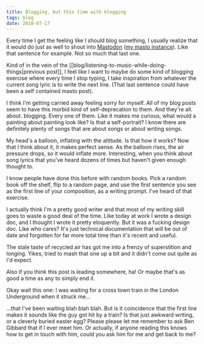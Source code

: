 ```yaml
---
title: Blogging, but this time with blogging
tags: blog
date: 2018-07-17
---
```


Every time I get the feeling like I should blog something, I usually realize that it would do just as well to shout into [Mastodon](https://joinmastodon.org/) ([my masto instance](https://layer8.space)). Like that sentence for example. Not so much that last one.

Kind of in the vein of the [[blog/listening-to-music-while-doing-things|previous post]], I feel like I want to maybe do some kind of blogging exercise where every time I stop typing, I take inspiration from whatever the current song lyric is to write the next line. (That last sentence could have been a self contained masto post).

I think I'm getting carried away feeling sorry for myself. All of my blog posts seem to have this morbid kind of self-deprecation to them. And they're all. about. blogging. Every one of them. Like it makes me curious, what would a painting about painting look like? Is that a self-portrait? I know there are definitely plenty of songs that are about songs or about writing songs.

My head's a balloon, inflating with the altitude. Is that how it works? Now that I think about it, it makes perfect sense. As the balloon rises, the air pressure drops, so it would inflate more. Interesting, when you think about song lyrics that you've heard dozens of times but haven't given enough thought to.

I know people have done this before with random books. Pick a random book off the shelf, flip to a random page, and use the first sentence you see as the first line of your composition, as a writing prompt. I've heard of that exercise.

I actually think I'm a pretty good writer and that most of my writing skill goes to waste a good deal of the time. Like today at work I wrote a design doc, and I thought I wrote it pretty eloquently. But it was a fucking design doc. Like who cares? It's just technical documentation that will be out of date and forgotten for far more total time than it's recent and useful.

The stale taste of recycled air has got me into a frenzy of superstition and longing. Yikes, tried to mash that one up a bit and it didn't come out quite as I'd expect.

Also if you think this post is leading somewhere, ha! Or maybe that's as good a time as any to simply end it.

Okay wait this one: I was waiting for a cross town train in the London Underground when it struck me...

...that I've been waiting blah blah blah. But is it coincidence that the first line makes it sounds like the guy got hit by a train? Is that just awkward writing, or a cleverly buried easter egg? Please please let me remember to ask Ben Gibbard that if I ever meet him. Or actually, if anyone reading this knows how to get in touch with him, could you ask him for me and get back to me?
